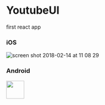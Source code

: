 # YoutubeUI
first react app

### iOS 
![screen shot 2018-02-14 at 11 08 29](https://user-images.githubusercontent.com/16122202/36206118-597029c6-1178-11e8-9822-49b08ef7df01.png)



### Android
<img src="https://user-images.githubusercontent.com/16122202/36206116-53f22bfc-1178-11e8-9ef1-5bf78ef30a63.png" width="48">
